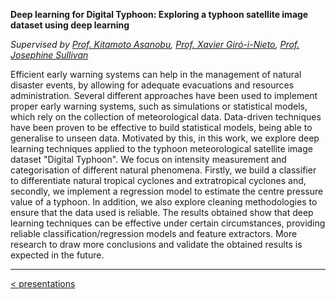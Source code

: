 **Deep learning for Digital Typhoon: Exploring a typhoon satellite image dataset using deep learning**

*Supervised by [Prof. Kitamoto Asanobu](https://www.nii.ac.jp/en/faculty/digital_content/kitamoto_asanobu/), [Prof. Xavier Giró-i-Nieto](https://imatge.upc.edu/web/people/xavier-giro), [Prof. Josephine Sullivan](http://www.csc.kth.se/~sullivan/)*

Efficient early warning systems can help in the management of natural disaster events, by allowing for adequate evacuations and resources administration. Several different approaches have been used to implement proper early warning systems, such as simulations or statistical models, which rely on the collection of meteorological data. Data-driven techniques have been proven to be effective to build statistical models, being able to generalise to unseen data. Motivated by this, in this work, we explore deep learning techniques applied to the typhoon meteorological satellite image dataset "Digital Typhoon". We focus on intensity measurement and categorisation of different natural phenomena. Firstly, we build a classifier to differentiate natural tropical cyclones and extratropical cyclones and, secondly, we implement a regression model to estimate the centre pressure value of a typhoon. In addition, we also explore cleaning methodologies to ensure that the data used is reliable. The results obtained show that deep learning techniques can be effective under certain circumstances, providing reliable classification/regression models and feature extractors. More research to draw more conclusions and validate the obtained results is expected in the future.

<hr>

[< presentations](presentations.md) <br/>
<a href="{{ site.baseurl }}/index.html"><i class='fa fa-home'></i>
